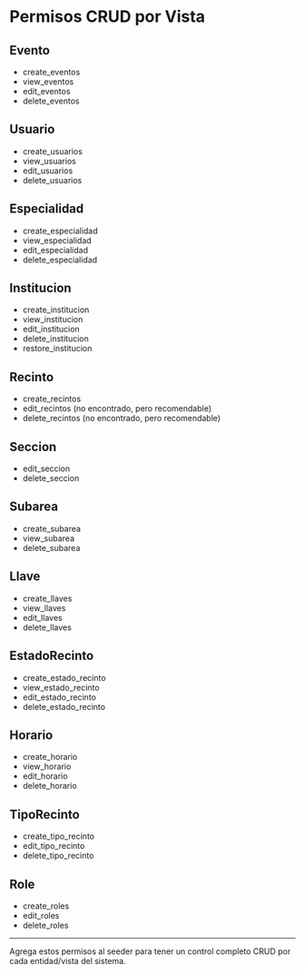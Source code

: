 # Permisos CRUD por Vista

## Evento
- create_eventos
- view_eventos
- edit_eventos
- delete_eventos

## Usuario
- create_usuarios
- view_usuarios
- edit_usuarios
- delete_usuarios

## Especialidad
- create_especialidad
- view_especialidad
- edit_especialidad
- delete_especialidad

## Institucion
- create_institucion
- view_institucion
- edit_institucion
- delete_institucion
- restore_institucion

## Recinto
- create_recintos
- edit_recintos (no encontrado, pero recomendable)
- delete_recintos (no encontrado, pero recomendable)

## Seccion
- edit_seccion
- delete_seccion

## Subarea
- create_subarea
- view_subarea
- delete_subarea

## Llave
- create_llaves
- view_llaves
- edit_llaves
- delete_llaves

## EstadoRecinto
- create_estado_recinto
- view_estado_recinto
- edit_estado_recinto
- delete_estado_recinto

## Horario
- create_horario
- view_horario
- edit_horario
- delete_horario

## TipoRecinto
- create_tipo_recinto
- edit_tipo_recinto
- delete_tipo_recinto

## Role
- create_roles
- edit_roles
- delete_roles

---

Agrega estos permisos al seeder para tener un control completo CRUD por cada entidad/vista del sistema.

